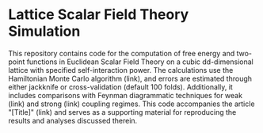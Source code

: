 # Lattice Scalar Field Theory Simulation
This repository contains code for the computation of free energy and two-point functions in Euclidean Scalar Field Theory 
on a cubic dd-dimensional lattice with specified self-interaction power. The calculations use the Hamiltonian Monte Carlo 
algorithm (link), and errors are estimated through either jackknife or cross-validation (default 100 folds). Additionally,
it includes comparisons with Feynman diagrammatic techniques for weak (link) and strong (link) coupling regimes. This code
accompanies the article "[Title]" (link) and serves as a supporting material for reproducing the results and analyses 
discussed therein.

